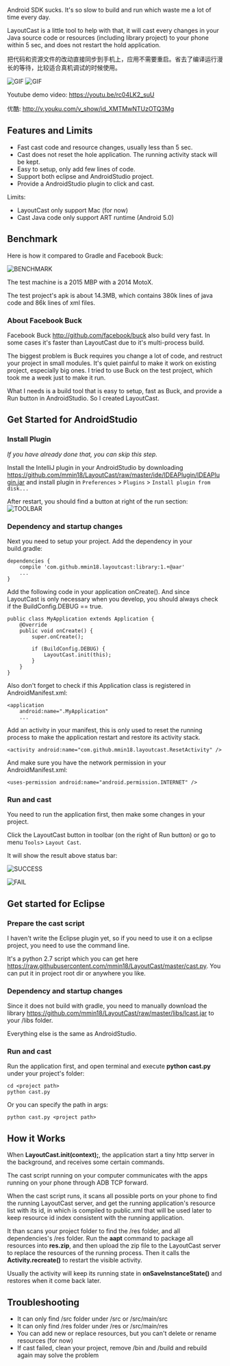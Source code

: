 Android SDK sucks. It's so slow to build and run which waste me a lot of time every day.

LayoutCast is a little tool to help with that, it will cast every changes in your Java source code or resources (including library project) to your phone within 5 sec, and does not restart the hold application.

把代码和资源文件的改动直接同步到手机上，应用不需要重启。省去了编译运行漫长的等待，比较适合真机调试的时候使用。

![GIF](images/cast_res.gif)
![GIF](images/cast_code.gif)

Youtube demo video: <https://youtu.be/rc04LK2_suU>

优酷: <http://v.youku.com/v_show/id_XMTMwNTUzOTQ3Mg>

## Features and Limits

- Fast cast code and resource changes, usually less than 5 sec.
- Cast does not reset the hole application. The running activity stack will be kept.
- Easy to setup, only add few lines of code.
- Support both eclipse and AndroidStudio project.
- Provide a AndroidStudio plugin to click and cast.

Limits:

- LayoutCast only support Mac (for now)
- Cast Java code only support ART runtime (Android 5.0)

## Benchmark

Here is how it compared to Gradle and Facebook Buck:

![BENCHMARK](images/benchmark1.png)

The test machine is a 2015 MBP with a 2014 MotoX.

The test project's apk is about 14.3MB, which contains 380k lines of java code and 86k lines of xml files.

### About Facebook Buck

Facebook Buck <http://github.com/facebook/buck> also build very fast. In some cases it's faster than LayoutCast due to it's multi-process build.

The biggest problem is Buck requires you change a lot of code, and restruct your project in small modules. It's quiet painful to make it work on existing project, especially big ones. I tried to use Buck on the test project, which took me a week just to make it run.

What I needs is a build tool that is easy to setup, fast as Buck, and provide a Run button in AndroidStudio. So I created LayoutCast.

## Get Started for AndroidStudio

### Install Plugin

*If you have already done that, you can skip this step.*

Install the IntelliJ plugin in your AndroidStudio by downloading <https://github.com/mmin18/LayoutCast/raw/master/ide/IDEAPlugin/IDEAPlugin.jar> and install plugin in `Preferences` > `Plugins` > `Install plugin from disk...`

After restart, you should find a button at right of the run section: ![TOOLBAR](images/sc_toolbar.png)

### Dependency and startup changes

Next you need to setup your project. Add the dependency in your build.gradle:

	dependencies {
		compile 'com.github.mmin18.layoutcast:library:1.+@aar'
		...
	}

Add the following code in your application onCreate(). And since LayoutCast is only necessary when you develop, you should always check if the BuildConfig.DEBUG == true.

	public class MyApplication extends Application {
		@Override
		public void onCreate() {
			super.onCreate();

			if (BuildConfig.DEBUG) {
				LayoutCast.init(this);
			}
		}
	}

Also don't forget to check if this Application class is registered in AndroidManifest.xml:

    <application
        android:name=".MyApplication"
		...

Add an activity in your manifest, this is only used to reset the running process to make the application restart and restore its activity stack.

	<activity android:name="com.github.mmin18.layoutcast.ResetActivity" />

And make sure you have the network permission in your AndroidManifest.xml:

    <uses-permission android:name="android.permission.INTERNET" />

### Run and cast

You need to run the application first, then make some changes in your project.

Click the LayoutCast button in toolbar (on the right of Run button) or go to menu `Tools`> `Layout Cast`.

It will show the result above status bar:

![SUCCESS](images/sc_success.png)

![FAIL](images/sc_fail.png)

## Get started for Eclipse

### Prepare the cast script

I haven't write the Eclipse plugin yet, so if you need to use it on a eclipse project, you need to use the command line.

It's a python 2.7 script which you can get here <https://raw.githubusercontent.com/mmin18/LayoutCast/master/cast.py>. You can put it in project root dir or anywhere you like.

### Dependency and startup changes

Since it does not build with gradle, you need to manually download the library <https://github.com/mmin18/LayoutCast/raw/master/libs/lcast.jar> to your /libs folder.

Everything else is the same as AndroidStudio.

### Run and cast

Run the application first, and open terminal and execute **python cast.py** under your project's folder:

	cd <project path>
	python cast.py

Or you can specify the path in args:

	python cast.py <project path>

## How it Works

When **LayoutCast.init(context);**, the application start a tiny http server in the background, and receives some certain commands.

The cast script running on your computer communicates with the apps running on your phone through ADB TCP forward.

When the cast script runs, it scans all possible ports on your phone to find the running LayoutCast server, and get the running application's resource list with its id, in which is compiled to public.xml that will be used later to keep resource id index consistent with the running application.

It than scans your project folder to find the /res folder, and all dependencies's /res folder. Run the **aapt** command to package all resources into **res.zip**, and then upload the zip file to the LayoutCast server to replace the resources of the running process. Then it calls the **Activity.recreate()** to restart the visible activity.

Usually the activity will keep its running state in **onSaveInstanceState()** and restores when it come back later.

## Troubleshooting

- It can only find /src folder under <project>/src or <project>/src/main/src
- It can only find /res folder under <project>/res or <project>/src/main/res
- You can add new or replace resources, but you can't delete or rename resources (for now)
- If cast failed, clean your project, remove /bin and /build and rebuild again may solve the problem
